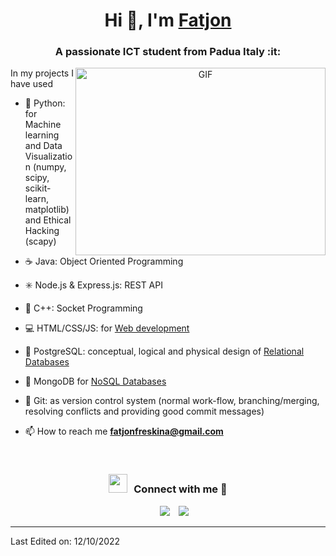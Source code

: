 <h1 align="center">Hi 👋, I'm <a href="https://github.com/fatjonfreskina/" target="blank">
Fatjon</a></h1>
<h3 align="center">A passionate ICT student from Padua Italy :it:</h3>

<a target="_blank" align="center">
  <img align="right" top="500" height="300" width="400" alt="GIF" src="https://media.giphy.com/media/SWoSkN6DxTszqIKEqv/giphy.gif">
</a>

In my projects I have used

- :snake: Python: for Machine learning and Data Visualization (numpy, scipy, scikit-learn, matplotlib) and Ethical Hacking (scapy)

- :coffee: Java: Object Oriented Programming

- :eight_spoked_asterisk: Node.js & Express.js: REST API

- :large_blue_diamond: C++: Socket Programming 

- :computer: HTML/CSS/JS: for [Web development](https://github.com/fatjonfreskina/Gym-web-app-unipd)

- :elephant: PostgreSQL: conceptual, logical and physical design of [Relational Databases](https://github.com/fatjonfreskina/Foundations-of-databases-unipd/blob/main/dbms/fdb-homework3-template/new_relational.drawio.pdf)

- :seedling: MongoDB for [NoSQL Databases](https://github.com/fatjonfreskina/Crossfit-api-mongodb)

- :herb: Git: as version control system (normal work-flow, branching/merging, resolving conflicts and providing good commit messages)

- 📫 How to reach me **fatjonfreskina@gmail.com**

<br/>
<h3 align="center" > <img src="https://media.giphy.com/media/iY8CRBdQXODJSCERIr/giphy.gif" width="30" height="30" style="margin-right: 10px;">Connect with me 🤝 </h3>

<p align="center">

 <div align="center"  class="icons-social" style="margin-left: 10px;">
        <a style="margin-left: 10px;"  target="_blank" href="https://www.linkedin.com/in/fatjon-freskina-b54b3a18a/">
			<img src="https://img.icons8.com/doodle/40/000000/linkedin--v2.png"></a>
        <a style="margin-left: 10px;" target="_blank" href="https://github.com/fatjonfreskina/">
		<img src="https://img.icons8.com/doodle/40/000000/github--v1.png"></a>
      </div>
</p>

---

Last Edited on: 12/10/2022
